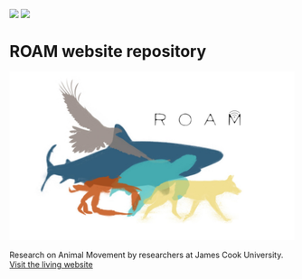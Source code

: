![](https://github.com/ROAM-JCU/roam-website/workflows/CI/badge.svg) 
![](https://github.com/ROAM-JCU/roam-website/workflows/GH-Pages%20Status/badge.svg) 

# ROAM website repository


![](images/roam_logo.JPG)


Research on Animal Movement by researchers at James Cook University. [Visit the living website](https://ROAM-JCU.github.io/roam-website/)